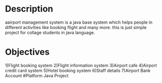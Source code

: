 # Description
aairport management system is a java base system which helps people in different activities like booking flight and many more. 
this is just simple project for collage students in java language.
# Objectives
1)Flight booking system
2)Flight information system
3)Airport cafe
4)Airport credit card system
5)Hotel booking system
6)Staff details
7)Airport Bank Account
#Platform
Java Project
